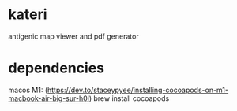 # kateri
antigenic map viewer and pdf generator

# dependencies

macos M1: (https://dev.to/staceypyee/installing-cocoapods-on-m1-macbook-air-big-sur-h0l)
  brew install cocoapods
